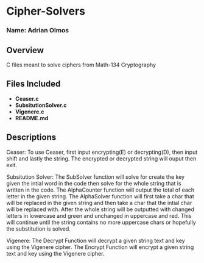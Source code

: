 # Cipher-Solvers

### Name: Adrian Olmos

## Overview

C files meant to solve ciphers from Math-134 Cryptography

## Files Included
- **Ceaser.c**
- **SubsitutionSolver.c**
- **Vigenere.c**
- **README.md**

## Descriptions
Ceaser:
To use Ceaser, first input encrypting(E) or decrypting(D), then input shift and lastly the string. The encrypted or decrypted string will ouput then exit.

Subsitution Solver:
The SubSolver function will solve for create the key given the intial word in the code then solve for the whole string that is written in the code.
The AlphaCounter function will output the total of each letter in the given string.
The AlphaSolver function will first take a char that will be replaced in the given string and then take a char that the intial char will be replaced with. After the whole string will be outputted with changed letters in lowercase and green and unchanged in uppercase and red. This will continue until the string contains no more uppercase chars or hopefully the substitution is solved.

Vigenere:
The Decrypt Function will decrypt a given string text and key using the Vigenere cipher.
The Encrypt Function will encrypt a given string text and key using the Vigenere cipher.
